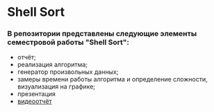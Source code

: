 # Shell Sort
### В репозитории представлены следующие элементы семестровой работы "Shell Sort":

+ отчёт;
+ реализация алгоритма;
+ генератор произвольных данных;
+ замеры времени работы алгоритма и определение сложности, визуализация на графике;
+ презентация
+ [видеоотчёт](https://youtu.be/ih_gQ9iP0hU)
